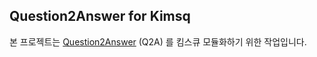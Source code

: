 Question2Answer for Kimsq
-----------------------------

본 프로젝트는 [Question2Answer][Q2A] (Q2A) 를 킴스큐 모듈화하기 위한 작업입니다.

[Q2A]: http://www.question2answer.org/
[1]: http://www.question2answer.org/qa/user/Scott
[2]: https://github.com/q2a/question2answer/blob/master/CONTRIBUTING.md
